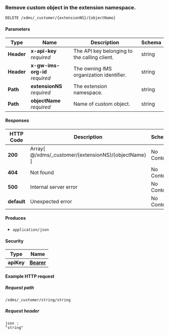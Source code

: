 
<a name="remove_custom_object"></a>
### Remove custom object in the extension namespace.
```
DELETE /xdms/_customer/{extensionNS}/{objectName}
```


#### Parameters

|Type|Name|Description|Schema|
|---|---|---|---|
|**Header**|**x-api-key**  <br>*required*|The API key belonging to the calling client.|string|
|**Header**|**x-gw-ims-org-id**  <br>*required*|The owning IMS organization identifier.|string|
|**Path**|**extensionNS**  <br>*required*|The extension namespace.|string|
|**Path**|**objectName**  <br>*required*|Name of custom object.|string|


#### Responses

|HTTP Code|Description|Schema|
|---|---|---|
|**200**|Array[ @/xdms/_customer/{extensionNS}/{objectName} ]|No Content|
|**404**|Not found|No Content|
|**500**|Internal server error|No Content|
|**default**|Unexpected error|No Content|


#### Produces

* `application/json`


#### Security

|Type|Name|
|---|---|
|**apiKey**|**[Bearer](security.md#bearer)**|


#### Example HTTP request

##### Request path
```
/xdms/_customer/string/string
```


##### Request header
```
json :
"string"
```



